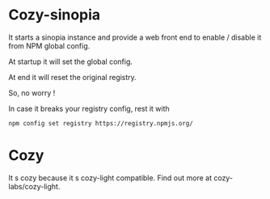 # Cozy-sinopia

It starts a sinopia instance and provide a web front end to enable / disable it from NPM global config.

At startup it will set the global config.

At end it will reset the original registry.

So, no worry !

In case it breaks your registry config, rest it with

```
npm config set registry https://registry.npmjs.org/
```

# Cozy

It s cozy because it s cozy-light compatible. Find out more at cozy-labs/cozy-light.